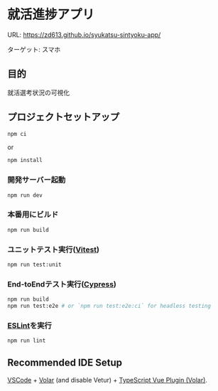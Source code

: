 # 就活進捗アプリ

URL: https://zd613.github.io/syukatsu-sintyoku-app/

ターゲット: スマホ

## 目的

就活選考状況の可視化



## プロジェクトセットアップ

```sh
npm ci
```

or 

```sh
npm install
```

### 開発サーバー起動

```sh
npm run dev
```

### 本番用にビルド

```sh
npm run build
```

### ユニットテスト実行([Vitest](https://vitest.dev/))

```sh
npm run test:unit
```

### End-toEndテスト実行([Cypress](https://www.cypress.io/))

```sh
npm run build
npm run test:e2e # or `npm run test:e2e:ci` for headless testing
```

### [ESLint](https://eslint.org/)を実行

```sh
npm run lint
```


## Recommended IDE Setup

[VSCode](https://code.visualstudio.com/) + [Volar](https://marketplace.visualstudio.com/items?itemName=Vue.volar) (and disable Vetur) + [TypeScript Vue Plugin (Volar)](https://marketplace.visualstudio.com/items?itemName=Vue.vscode-typescript-vue-plugin).
